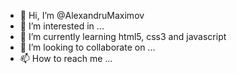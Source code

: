 - 👋 Hi, I’m @AlexandruMaximov
- 👀 I’m interested in ...
- 🌱 I’m currently learning html5, css3 and javascript
- 💞️ I’m looking to collaborate on ...
- 📫 How to reach me ...

<!---
AlexandruMaximov/AlexandruMaximov is a ✨ special ✨ repository because its `README.md` (this file) appears on your GitHub profile.
You can click the Preview link to take a look at your changes.
--->
